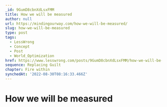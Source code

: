 ```yaml
---
_id: 9GumD8cbnXdLsxFMM
title: How we will be measured
author: null
url: https://mindingourway.com/how-we-will-be-measured/
slug: how-we-will-be-measured
type: post
tags:
  - LessWrong
  - Concept
  - Post
  - World_Optimization
href: https://www.lesswrong.com/posts/9GumD8cbnXdLsxFMM/how-we-will-be-measured
sequence: Replacing Guilt
chapter: Fire within
synchedAt: '2022-08-30T08:16:33.466Z'
---
```

# How we will be measured

